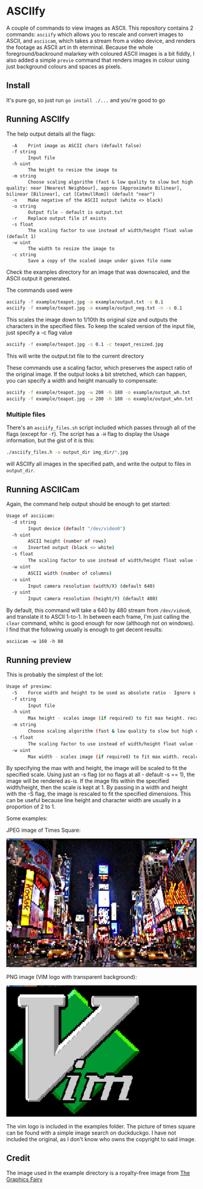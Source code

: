# ASCIIfy

A couple of commands to view images as ASCII. This repository contains 2 commands: `asciify` which allows you to rescale and convert images to ASCII, and `asciicam`, which takes a stream from a video device, and renders the footage as ASCII art in th eterminal. Because the whole foreground/backround malarkey with coloured ASCII images is a bit fiddly, I also added a simple `previe` command that renders images in colour using just background colours and spaces as pixels.

## Install

It's pure go, so just run `go install ./...` and you're good to go

## Running ASCIIfy

The help output details all the flags:

```
  -A	Print image as ASCII chars (default false)
  -f string
    	Input file
  -h uint
    	The height to resize the image to
  -m string
    	Choose scaling algorithm (fast & low quality to slow but high quality: near [Nearest Neighbour], approx [Approximate Bilinear], bilinear [Bilinear], cat [CatmullRom]) (default "near")
  -n	Make negative of the ASCII output (white <> black)
  -o string
    	Output file - default is output.txt
  -r	Replace output file if exists
  -s float
    	The scaling factor to use instead of width/height float value (default 1)
  -w uint
    	The width to resize the image to
  -c string
    	Save a copy of the scaled image under given file name
```

Check the examples directory for an image that was downscaled, and the ASCII output it generated.

The commands used were 

```bash
asciify -f example/teapot.jpg -o example/output.txt -s 0.1
asciify -f example/teapot.jpg -o example/output_neg.txt -n -s 0.1
```

This scales the image down to 1/10th its original size and outputs the characters in the specified files. To keep the scaled version of the input file, just specify a -c flag value

```bash
asciify -f example/teapot.jpg -s 0.1 -c teapot_resized.jpg
```

This will write the output.txt file to the current directory

These commands use a scaling factor, which preserves the aspect ratio of the original image. If the output looks a bit stretched, which can happen, you can specify a width and height manually to compensate:

```bash
asciify -f example/teapot.jpg -w 200 -h 180 -o example/output_wh.txt
asciify -f example/teapot.jpg -w 200 -h 180 -o example/output_whn.txt -n
```

### Multiple files

There's an `asciify_files.sh` script included which passes through all of the flags (except for `-f`). The script has a `-H` flag to display the Usage information, but the gist of it is this:

```bash
./asciify_files.h -o output_dir img_dir/*.jpg
```

will ASCIIfy all images in the specified path, and write the output to files in `output_dir`.

## Running ASCIICam

Again, the command help output should be enough to get started:

```bash
Usage of asciicam:
  -d string
    	Input device (default "/dev/video0")
  -h uint
    	ASCII height (number of rows)
  -n	Inverted output (black <> white)
  -s float
    	The scaling factor to use instead of width/height float value (default 1)
  -w uint
    	ASCII width (number of columns)
  -x uint
    	Input camera resolution (width/X) (default 640)
  -y uint
    	Input camera resolution (height/Y) (default 480)
```

By default, this command will take a 640 by 480 stream from `/dev/video0`, and translate it to ASCII 1-to-1. In between each frame, I'm just calling the `clear` command, whihc is good enough for now (although not on windows).
I find that the following usually is enough to get decent results:

```
asciicam -w 160 -h 80
```

## Running preview

This is probably the simplest of the lot:

```bash
Usage of preview:
  -S	Force width and height to be used as absolute ratio - Ignore s flag
  -f string
    	Input file
  -h uint
    	Max height - scales image (if required) to fit max height. recalculates -s flag
  -m string
    	Choose scaling algorithm (fast & low quality to slow but high quality: near [Nearest Neighbour], approx [Approximate Bilinear], bilinear [Bilinear], cat [CatmullRom]) (default "near")
  -s float
    	The scaling factor to use instead of width/height float value (default 1)
  -w uint
    	Max width - scales image (if required) to fit max width. recalculates -s flag
```

By specifying the max with and height, the image will be scaled to fit the specified scale. Using just an -s flag (or no flags at all - default -s == 1), the image will be rendered as-is. If the image fits within the specified width/height, then the scale is kept at 1. By passing in a width and height with the -S flag, the image is rescaled to fit the specified dimensions. This can be useful because line height and character width are usually in a proportion of 2 to 1.

Some examples:

JPEG image of Times Square:

![previewing Times Square](https://raw.githubusercontent.com/EVODelavega/asciify/main/example/preview_tsq.png)

PNG image (VIM logo with transparent background):

![VIM logo PNG](https://raw.githubusercontent.com/EVODelavega/asciify/main/example/preview_vim_logo.png)

The vim logo is included in the examples folder. The picture of times square can be found with a simple image search on duckduckgo. I have not included the original, as I don't know who owns the copyright to said image.

## Credit

The image used in the example directory is a royalty-free image from [The Graphics Fairy](https://thegraphicsfairy.com)
